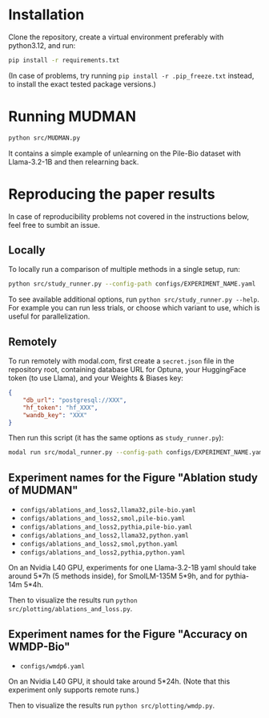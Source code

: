# Installation

Clone the repository, create a virtual environment preferably with python3.12, and run:
```bash
pip install -r requirements.txt
```
(In case of problems, try running `pip install -r .pip_freeze.txt` instead, to install the exact tested package versions.)

# Running MUDMAN

```bash
python src/MUDMAN.py
```

It contains a simple example of unlearning on the Pile-Bio dataset with Llama-3.2-1B and then relearning back.

# Reproducing the paper results

In case of reproducibility problems not covered in the instructions below, feel free to sumbit an issue.

## Locally

To locally run a comparison of multiple methods in a single setup, run:

```bash
python src/study_runner.py --config-path configs/EXPERIMENT_NAME.yaml
```

To see available additional options, run `python src/study_runner.py --help`. For example you can run less trials, or choose which variant to use, which is useful for parallelization.

## Remotely

To run remotely with modal.com, first create a `secret.json` file in the repository root, containing database URL for Optuna, your HuggingFace token (to use Llama), and your Weights & Biases key:
```json
{
    "db_url": "postgresql://XXX",
    "hf_token": "hf_XXX",
    "wandb_key": "XXX"
}
```

Then run this script (it has the same options as `study_runner.py`):
```bash
modal run src/modal_runner.py --config-path configs/EXPERIMENT_NAME.yaml
```

## Experiment names for the Figure "Ablation study of MUDMAN"

- `configs/ablations_and_loss2,llama32,pile-bio.yaml`
- `configs/ablations_and_loss2,smol,pile-bio.yaml`
- `configs/ablations_and_loss2,pythia,pile-bio.yaml`
- `configs/ablations_and_loss2,llama32,python.yaml`
- `configs/ablations_and_loss2,smol,python.yaml`
- `configs/ablations_and_loss2,pythia,python.yaml`

On an Nvidia L40 GPU, experiments for one Llama-3.2-1B yaml should take around 5\*7h (5 methods inside), for SmolLM-135M 5\*9h, and for pythia-14m 5\*4h.

Then to visualize the results run `python src/plotting/ablations_and_loss.py`.

## Experiment names for the Figure "Accuracy on WMDP-Bio"

- `configs/wmdp6.yaml`

On an Nvidia L40 GPU, it should take around 5\*24h. (Note that this experiment only supports remote runs.)

Then to visualize the results run `python src/plotting/wmdp.py`.
